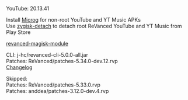 YouTube: 20.13.41  

Install [Microg](https://github.com/ReVanced/GmsCore/releases) for non-root YouTube and YT Music APKs  
Use [zygisk-detach](https://github.com/j-hc/zygisk-detach) to detach root ReVanced YouTube and YT Music from Play Store  

[revanced-magisk-module](https://github.com/j-hc/revanced-magisk-module)
  
CLI: j-hc/revanced-cli-5.0.0-all.jar  
Patches: ReVanced/patches-5.34.0-dev.12.rvp  
[Changelog](https://github.com/ReVanced/revanced-patches/releases/tag/v5.34.0-dev.12)  

Skipped:  
Patches: ReVanced/patches-5.33.0.rvp      
Patches: anddea/patches-3.12.0-dev.4.rvp    
